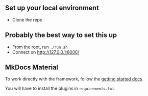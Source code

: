 ## Set up your local environment

* Clone the repo

## Probably the best way to set this up

* From the root, run `./run.sh`
* Connect on http://127.0.0.1:8000/

## MkDocs Material

To work directly with the framework, follow the [getting started docs](https://squidfunk.github.io/mkdocs-material/getting-started/).

You will have to install the plugins in `requirements.txt`.